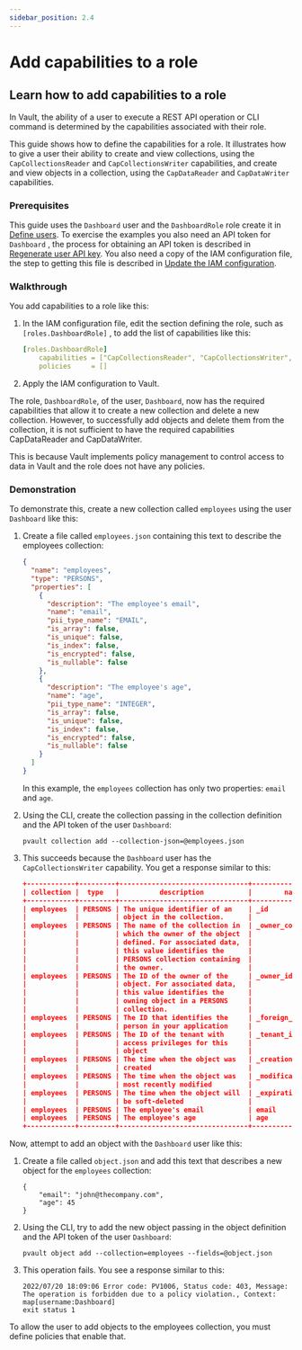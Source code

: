 ```yaml
---
sidebar_position: 2.4
---
```


# Add capabilities to a role

## Learn how to add capabilities to a role

In Vault, the ability of a user to execute a REST API operation or CLI command is determined by the capabilities associated with their role. 

This guide shows how to define the capabilities for a role. It illustrates how to give a user their ability to create and view collections, using the `CapCollectionsReader` and `CapCollectionsWriter` capabilities, and create and view objects in a collection, using the `CapDataReader` and `CapDataWriter` capabilities.

### Prerequisites

This guide uses the `Dashboard` user and the `DashboardRole`  role create it in [Define users](define-a-new-user). To exercise the examples you also need an API token for  `Dashboard` , the process for obtaining an API token is described in [Regenerate user API key](regenerate-user-api-key).  You also need a copy of the IAM configuration file, the step to getting this file is described in [Update the IAM configuration](update-the-IAM-configuration).

### Walkthrough

You add capabilities to a role like this:

1. In the IAM configuration file, edit the section defining the role, such as `[roles.DashboardRole]` , to add the list of capabilities like this:
    
    ```yaml
    [roles.DashboardRole]
        capabilities = ["CapCollectionsReader", "CapCollectionsWriter", "CapDataReader", "CapDataWriter"]
        policies     = []
    ```
    
2. Apply the IAM configuration to Vault.

The role, `DashboardRole`, of the user, `Dashboard`, now has the required capabilities that allow it to create a new collection and delete a new collection. However, to successfully add objects and delete them from the collection, it is not sufficient to have the required capabilities CapDataReader and CapDataWriter.

This is because Vault implements policy management to control access to data in Vault and the role does not have any policies.

### Demonstration

To demonstrate this, create a new collection called `employees` using the user `Dashboard` like this: 

1. Create a file called `employees.json` containing this text to describe the employees collection:
    
    ```json
    {
      "name": "employees",
      "type": "PERSONS",
      "properties": [
        {
          "description": "The employee's email",
          "name": "email",
          "pii_type_name": "EMAIL",
          "is_array": false,
          "is_unique": false,
          "is_index": false,
          "is_encrypted": false,
          "is_nullable": false
        },
        {
          "description": "The employee's age",
          "name": "age",
          "pii_type_name": "INTEGER",
          "is_array": false,
          "is_unique": false,
          "is_index": false,
          "is_encrypted": false,
          "is_nullable": false
        }
      ]
    }
    ```
    
    In this example, the `employees` collection has only two properties: `email` and `age`.
    
2. Using the CLI, create the collection passing in the collection definition and the API token of the user `Dashboard`:
    
    ```
    pvault collection add --collection-json=@employees.json
    ```
    
3. This succeeds because the `Dashboard` user has the `CapCollectionsWriter` capability. You get a response similar to this:
    
    ```json
    +------------+---------+--------------------------------+--------------------+---------------+----------+-----------+----------+--------------+-------------+------------+-------------+-------------------------------+-------------------------------+
    | collection |  type   |          description           |        name        | pii_type_name | is_array | is_unique | is_index | is_encrypted | is_nullable | is_builtin | is_readonly |         creation_time         |       modification_time       |
    +------------+---------+--------------------------------+--------------------+---------------+----------+-----------+----------+--------------+-------------+------------+-------------+-------------------------------+-------------------------------+
    | employees  | PERSONS | The unique identifier of an    | _id                | OBJECT_ID     | false    | true      | true     | false        | false       | true       | true        | Wed, 20 Jul 2022 14:53:47 UTC | Wed, 20 Jul 2022 14:53:47 UTC |
    |            |         | object in the collection.      |                    |               |          |           |          |              |             |            |             |                               |                               |
    | employees  | PERSONS | The name of the collection in  | _owner_collection  | STRING        | false    | false     | false    | false        | true        | true       | false       | Wed, 20 Jul 2022 14:53:47 UTC | Wed, 20 Jul 2022 14:53:47 UTC |
    |            |         | which the owner of the object  |                    |               |          |           |          |              |             |            |             |                               |                               |
    |            |         | defined. For associated data,  |                    |               |          |           |          |              |             |            |             |                               |                               |
    |            |         | this value identifies the      |                    |               |          |           |          |              |             |            |             |                               |                               |
    |            |         | PERSONS collection containing  |                    |               |          |           |          |              |             |            |             |                               |                               |
    |            |         | the owner.                     |                    |               |          |           |          |              |             |            |             |                               |                               |
    | employees  | PERSONS | The ID of the owner of the     | _owner_id          | OBJECT_ID     | false    | false     | false    | false        | true        | true       | false       | Wed, 20 Jul 2022 14:53:47 UTC | Wed, 20 Jul 2022 14:53:47 UTC |
    |            |         | object. For associated data,   |                    |               |          |           |          |              |             |            |             |                               |                               |
    |            |         | this value identifies the      |                    |               |          |           |          |              |             |            |             |                               |                               |
    |            |         | owning object in a PERSONS     |                    |               |          |           |          |              |             |            |             |                               |                               |
    |            |         | collection.                    |                    |               |          |           |          |              |             |            |             |                               |                               |
    | employees  | PERSONS | The ID that identifies the     | _foreign_id        | FOREIGN_ID    | false    | false     | false    | false        | true        | true       | false       | Wed, 20 Jul 2022 14:53:47 UTC | Wed, 20 Jul 2022 14:53:47 UTC |
    |            |         | person in your application     |                    |               |          |           |          |              |             |            |             |                               |                               |
    | employees  | PERSONS | The ID of the tenant with      | _tenant_id         | TENANT_ID     | false    | false     | false    | false        | true        | true       | false       | Wed, 20 Jul 2022 14:53:47 UTC | Wed, 20 Jul 2022 14:53:47 UTC |
    |            |         | access privileges for this     |                    |               |          |           |          |              |             |            |             |                               |                               |
    |            |         | object                         |                    |               |          |           |          |              |             |            |             |                               |                               |
    | employees  | PERSONS | The time when the object was   | _creation_time     | TIMESTAMP     | false    | false     | false    | false        | false       | true       | true        | Wed, 20 Jul 2022 14:53:47 UTC | Wed, 20 Jul 2022 14:53:47 UTC |
    |            |         | created                        |                    |               |          |           |          |              |             |            |             |                               |                               |
    | employees  | PERSONS | The time when the object was   | _modification_time | TIMESTAMP     | false    | false     | false    | false        | false       | true       | true        | Wed, 20 Jul 2022 14:53:47 UTC | Wed, 20 Jul 2022 14:53:47 UTC |
    |            |         | most recently modified         |                    |               |          |           |          |              |             |            |             |                               |                               |
    | employees  | PERSONS | The time when the object will  | _expiration_time   | TIMESTAMP     | false    | false     | false    | false        | false       | true       | true        | Wed, 20 Jul 2022 14:53:47 UTC | Wed, 20 Jul 2022 14:53:47 UTC |
    |            |         | be soft-deleted                |                    |               |          |           |          |              |             |            |             |                               |                               |
    | employees  | PERSONS | The employee's email           | email              | EMAIL         | false    | false     | false    | false        | false       | false      | false       | Wed, 20 Jul 2022 14:53:47 UTC | Wed, 20 Jul 2022 14:53:47 UTC |
    | employees  | PERSONS | The employee's age             | age                | INTEGER       | false    | false     | false    | false        | false       | false      | false       | Wed, 20 Jul 2022 14:53:47 UTC | Wed, 20 Jul 2022 14:53:47 UTC |
    +------------+---------+--------------------------------+--------------------+---------------+----------+-----------+----------+--------------+-------------+------------+-------------+-------------------------------+-------------------------------+
    ```
    
Now, attempt to add an object with the `Dashboard` user like this:

1. Create a file called `object.json` and add this text that describes a new object for the `employees` collection:
    
    ```
    {
        "email": "john@thecompany.com",
        "age": 45
    }
    ```
    
2. Using the CLI, try to add the new object passing in the object definition and the API token of the user `Dashboard`:
    
    ```
    pvault object add --collection=employees --fields=@object.json
    ```
    
3. This operation fails. You see a response similar to this:
    
    ```
    2022/07/20 18:09:06 Error code: PV1006, Status code: 403, Message: The operation is forbidden due to a policy violation., Context: map[username:Dashboard]
    exit status 1
    ```
    
To allow the user to add objects to the employees collection, you must define policies that enable that.
